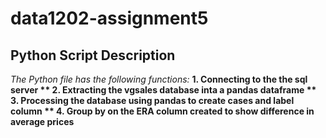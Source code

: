 # data1202-assignment5
## Python Script Description
*The Python file has the following functions:*
**1. Connecting to the the sql server
** 2. Extracting the vgsales database inta a pandas dataframe
** 3. Processing the database using pandas to create cases and label column
** 4. Group by on the ERA column created to show difference in average prices**
